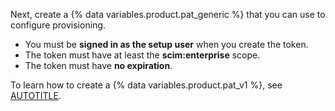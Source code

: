 Next, create a {% data variables.product.pat_generic %} that you can use to configure provisioning.

* You must be **signed in as the setup user** when you create the token.
* The token must have at least the **scim:enterprise** scope.
* The token must have **no expiration**.

To learn how to create a {% data variables.product.pat_v1 %}, see [AUTOTITLE](/authentication/keeping-your-account-and-data-secure/managing-your-personal-access-tokens).
